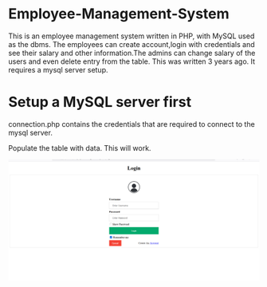 # Employee-Management-System
This is an employee management system written in PHP, with MySQL used as the dbms.
The employees can create account,login with credentials and see their salary and other information.The admins can change salary of the users and even delete entry from the table.
This was written 3 years ago. It requires a mysql server setup.

# Setup a MySQL server first

connection.php contains the credentials that are required to connect to the mysql server. 

Populate the table with data. This will work.

![Screenshot of my project](images/login.png)
